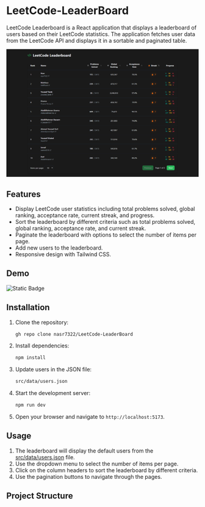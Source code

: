 # LeetCode-LeaderBoard

LeetCode Leaderboard is a React application that displays a leaderboard of users based on their LeetCode statistics. The application fetches user data from the LeetCode API and displays it in a sortable and paginated table.

![LeetCode Leaderboard](./images/Project%20Ui.png)

## Features

- Display LeetCode user statistics including total problems solved, global ranking, acceptance rate, current streak, and progress.
- Sort the leaderboard by different criteria such as total problems solved, global ranking, acceptance rate, and current streak.
- Paginate the leaderboard with options to select the number of items per page.
- Add new users to the leaderboard.
- Responsive design with Tailwind CSS.

## Demo

![Static Badge](https://img.shields.io/badge/Hosted_on-Vercel-black%3Flogo%3Dvercel)

## Installation

1. Clone the repository:
    ```sh
    gh repo clone nasr7322/LeetCode-LeaderBoard
    ```

2. Install dependencies:
    ```sh
    npm install
    ```

3. Update users in the JSON file:
    ```sh
    src/data/users.json
    ```

4. Start the development server:
    ```sh
    npm run dev
    ```

4. Open your browser and navigate to `http://localhost:5173`.

## Usage

1. The leaderboard will display the default users from the [src/data/users.json](src/data/users.json) file.
2. Use the dropdown menu to select the number of items per page.
3. Click on the column headers to sort the leaderboard by different criteria.
4. Use the pagination buttons to navigate through the pages.

## Project Structure
